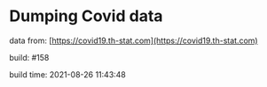 Dumping Covid data
==================
                        
data from: [https://covid19.th-stat.com](https://covid19.th-stat.com)

build: #158

build time: 2021-08-26 11:43:48
